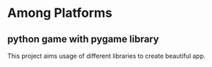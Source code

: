 # Among Platforms
## python game with pygame library
This project aims usage of different libraries to create beautiful app.
